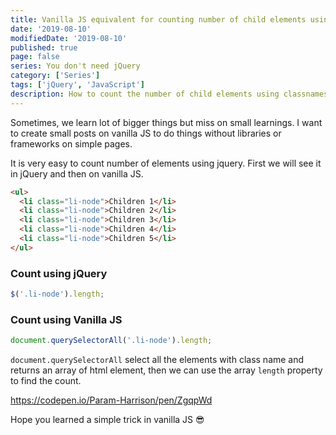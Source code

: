```yaml
---
title: Vanilla JS equivalent for counting number of child elements using className
date: '2019-08-10'
modifiedDate: '2019-08-10'
published: true
page: false
series: You don't need jQuery
category: ['Series']
tags: ['jQuery', 'JavaScript']
description: How to count the number of child elements using classnames in javascript. It is very easy with jQuery, but do you know how to do it in javascript, lets learn it today.
---
```


Sometimes, we learn lot of bigger things but miss on small learnings. I want to create small posts on vanilla JS to do things without libraries or frameworks on simple pages.

It is very easy to count number of elements using jquery. First we will see it in jQuery and then on vanilla JS.

```html
<ul>
  <li class="li-node">Children 1</li>
  <li class="li-node">Children 2</li>
  <li class="li-node">Children 3</li>
  <li class="li-node">Children 4</li>
  <li class="li-node">Children 5</li>
</ul>
```

### Count using jQuery

```javascript
$('.li-node').length;
```

### Count using Vanilla JS

```javascript
document.querySelectorAll('.li-node').length;
```

`document.querySelectorAll` select all the elements with class name and returns an array of html element, then we can use the array `length` property to find the count.

https://codepen.io/Param-Harrison/pen/ZgqpWd

Hope you learned a simple trick in vanilla JS 😎
